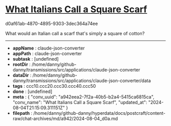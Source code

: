 # [What Italians Call a Square Scarf](https://claude.ai/chat/a942eea2-7f2a-40b5-b2a4-5415ca6815ca)

d0af61ab-4870-4895-9303-3dec364a74ee

What would an Italian call a scarf that's simply a square of cotton?

---

* **appName** : claude-json-converter
* **appPath** : claude-json-converter
* **subtask** : [undefined]
* **rootDir** : /home/danny/github-danny/transmissions/src/applications/claude-json-converter
* **dataDir** : /home/danny/github-danny/transmissions/src/applications/claude-json-converter/data
* **tags** : ccc10.ccc20.ccc30.ccc40.ccc50
* **done** : [undefined]
* **meta** : {
  "conv_uuid": "a942eea2-7f2a-40b5-b2a4-5415ca6815ca",
  "conv_name": "What Italians Call a Square Scarf",
  "updated_at": "2024-08-04T21:15:09.311151Z"
}
* **filepath** : /home/danny/github-danny/hyperdata/docs/postcraft/content-raw/chat-archives/md/a942/2024-08-04_d0a.md